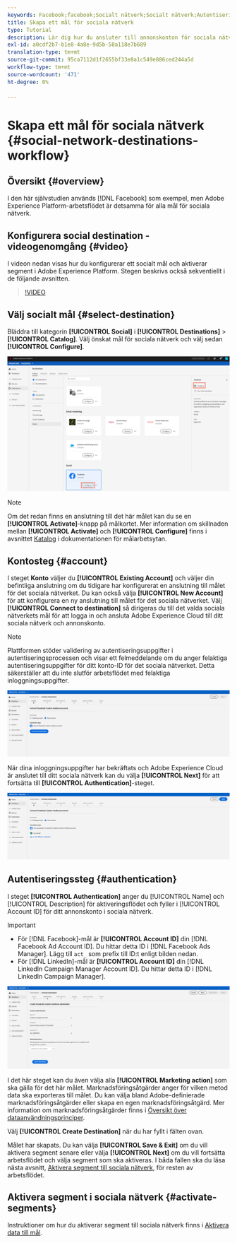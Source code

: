 ```yaml
---
keywords: Facebook;facebook;Socialt nätverk;Socialt nätverk;Autentisering via sociala nätverk;Autentisering via sociala nätverk
title: Skapa ett mål för sociala nätverk
type: Tutorial
description: Lär dig hur du ansluter till annonskonton för sociala nätverk i Adobe Experience Platform.
exl-id: a0cdf2b7-b1e8-4a8e-9d5b-58a118e7b689
translation-type: tm+mt
source-git-commit: 95ca7112d1f2655bf33e8a1c549e886ced244a5d
workflow-type: tm+mt
source-wordcount: '471'
ht-degree: 0%

---
```


# Skapa ett mål för sociala nätverk {#social-network-destinations-workflow}

## Översikt {#overview}

I den här självstudien används [!DNL Facebook] som exempel, men Adobe Experience Platform-arbetsflödet är detsamma för alla mål för sociala nätverk.

## Konfigurera social destination - videogenomgång {#video}

I videon nedan visas hur du konfigurerar ett socialt mål och aktiverar segment i Adobe Experience Platform. Stegen beskrivs också sekventiellt i de följande avsnitten.

>[!VIDEO](https://video.tv.adobe.com/v/332599/?quality=12&learn=on&captions=eng)

## Välj socialt mål {#select-destination}

Bläddra till kategorin **[!UICONTROL Social]** i **[!UICONTROL Destinations]** > **[!UICONTROL Catalog]**. Välj önskat mål för sociala nätverk och välj sedan **[!UICONTROL Configure]**.

![Anslut till mål för sociala nätverk](../../assets/catalog/social/workflow/catalog.png)

>[!NOTE]
>
>Om det redan finns en anslutning till det här målet kan du se en **[!UICONTROL Activate]**-knapp på målkortet. Mer information om skillnaden mellan **[!UICONTROL Activate]** och **[!UICONTROL Configure]** finns i avsnittet [Katalog](../../ui/destinations-workspace.md#catalog) i dokumentationen för målarbetsytan.

## Kontosteg {#account}

I steget **Konto** väljer du **[!UICONTROL Existing Account]** och väljer din befintliga anslutning om du tidigare har konfigurerat en anslutning till målet för det sociala nätverket. Du kan också välja **[!UICONTROL New Account]** för att konfigurera en ny anslutning till målet för det sociala nätverket. Välj **[!UICONTROL Connect to destination]** så dirigeras du till det valda sociala nätverkets mål för att logga in och ansluta Adobe Experience Cloud till ditt sociala nätverk och annonskonto.

>[!NOTE]
>
>Plattformen stöder validering av autentiseringsuppgifter i autentiseringsprocessen och visar ett felmeddelande om du anger felaktiga autentiseringsuppgifter för ditt konto-ID för det sociala nätverket. Detta säkerställer att du inte slutför arbetsflödet med felaktiga inloggningsuppgifter.

![Anslut till mål för sociala nätverk - autentiseringssteg](../../assets/catalog/social/workflow/pre-connect.png)

När dina inloggningsuppgifter har bekräftats och Adobe Experience Cloud är anslutet till ditt sociala nätverk kan du välja **[!UICONTROL Next]** för att fortsätta till **[!UICONTROL Authentication]**-steget.

![Autentiseringsuppgifterna har bekräftats](../../assets/catalog/social/workflow/post-connect.png)

## Autentiseringssteg {#authentication}

I steget **[!UICONTROL Authentication]** anger du [!UICONTROL Name] och [!UICONTROL Description] för aktiveringsflödet och fyller i [!UICONTROL Account ID] för ditt annonskonto i sociala nätverk.

>[!IMPORTANT]
>
> * För [!DNL Facebook]-mål är **[!UICONTROL Account ID]** din [!DNL Facebook Ad Account ID]. Du hittar detta ID i [!DNL Facebook Ads Manager]. Lägg till `act_` som prefix till ID:t enligt bilden nedan.
> * För [!DNL LinkedIn]-mål är **[!UICONTROL Account ID]** din [!DNL LinkedIn Campaign Manager Account ID]. Du hittar detta ID i [!DNL LinkedIn Campaign Manager].


![Anslut till mål för sociala nätverk - autentiseringssteg](../../assets/catalog/social/workflow/authentication.png)

I det här steget kan du även välja alla **[!UICONTROL Marketing action]** som ska gälla för det här målet. Marknadsföringsåtgärder anger för vilken metod data ska exporteras till målet. Du kan välja bland Adobe-definierade marknadsföringsåtgärder eller skapa en egen marknadsföringsåtgärd. Mer information om marknadsföringsåtgärder finns i [Översikt över dataanvändningsprinciper](../../../data-governance/policies/overview.md).

Välj **[!UICONTROL Create Destination]** när du har fyllt i fälten ovan.

Målet har skapats. Du kan välja **[!UICONTROL Save & Exit]** om du vill aktivera segment senare eller välja **[!UICONTROL Next]** om du vill fortsätta arbetsflödet och välja segment som ska aktiveras. I båda fallen ska du läsa nästa avsnitt, [Aktivera segment till sociala nätverk](#activate-segments), för resten av arbetsflödet.

## Aktivera segment i sociala nätverk {#activate-segments}

Instruktioner om hur du aktiverar segment till sociala nätverk finns i [Aktivera data till mål](../../ui/activate-destinations.md).
